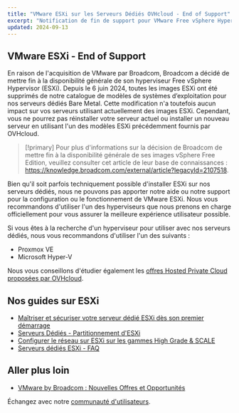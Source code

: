 ```yaml
---
title: "VMware ESXi sur les Serveurs Dédiés OVHcloud - End of Support"
excerpt: "Notification de fin de support pour VMware Free vSphere Hypervisor (ESXi) sur les serveurs dédiés OVHcloud"
updated: 2024-09-13
---
```


## VMware ESXi - End of Support

En raison de l'acquisition de VMware par Broadcom, Broadcom a décidé de mettre fin à la disponibilité générale de son hyperviseur Free vSphere Hypervisor (ESXi). Depuis le 6 juin 2024,  toutes les images ESXi ont été supprimés de notre catalogue de modèles de systèmes d’exploitation pour nos serveurs dédiés Bare Metal. Cette modification n'a toutefois aucun impact sur vos serveurs utilisant actuellement des images ESXi. Cependant, vous ne pourrez pas réinstaller votre serveur actuel ou installer un nouveau serveur en utilisant l'un des modèles ESXi précédemment fournis par OVHcloud.

> [!primary]
> Pour plus d'informations sur la décision de Broadcom de mettre fin à la disponibilité générale de ses images vSphere Free Edition, veuillez consulter cet article de leur base de connaissances : <https://knowledge.broadcom.com/external/article?legacyId=2107518>.

Bien qu'il soit parfois techniquement possible d'installer ESXi sur nos serveurs dédiés, nous ne pouvons pas apporter notre aide ou notre support pour la configuration ou le fonctionnement de VMware ESXi. Nous vous recommandons d'utiliser l'un des hyperviseurs que nous prenons en charge officiellement pour vous assurer la meilleure expérience utilisateur possible.

Si vous êtes à la recherche d'un hyperviseur pour utiliser avec nos serveurs dédiés, nous vous recommandons d'utiliser l'un des suivants :

- Proxmox VE
- Microsoft Hyper-V

Nous vous conseillons d'étudier également les [offres Hosted Private Cloud proposées par OVHcloud](/links/hosted-private-cloud/hosted-private-cloud).

## Nos guides sur ESXi

- [Maîtriser et sécuriser votre serveur dédié ESXi dès son premier démarrage](/pages/bare_metal_cloud/dedicated_servers/esxi-hardening)
- [Serveurs Dédiés - Partitionnement d'ESXi](/pages/bare_metal_cloud/dedicated_servers/esxi-partitioning)
- [Configurer le réseau sur ESXi sur les gammes High Grade & SCALE](/pages/bare_metal_cloud/dedicated_servers/esxi-network-HG-Scale)
- [Serveurs dédiés ESXi - FAQ](https://help.ovhcloud.com/csm/fr-dedicated-servers-esxi-faq?id=kb_article_view&sysparm_article=KB0056391)

## Aller plus loin

- [VMware by Broadcom : Nouvelles Offres et Opportunités](https://blog.ovhcloud.com/vmware-on-ovhcloud-nouvelle-offre-vcd-vcf/)

Échangez avec notre [communauté d'utilisateurs](/links/community).